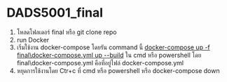 # DADS5001_final
1. โหลดโฟลเดอร์ final หรือ git clone repo
2. run Docker
3. เริ่มใช้งาน docker-compose โดยรัน command นี้ <span style="text-decoration: underline;">docker-compose up -f final\docker-compose.yml up --build</span> ใน cmd หรือ powershell โดย final\docker-compose.yml คือที่อยู่ไฟล์ docker-compose.yml 
4. หยุดการใช้งานโดย Ctr+c ที่ cmd หรือ powershell หรือ docker-compose down

